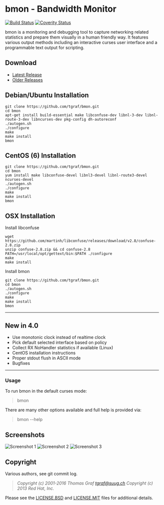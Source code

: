# bmon - Bandwidth Monitor

[![Build Status](https://travis-ci.org/tgraf/bmon.svg?branch=master)](https://travis-ci.org/tgraf/bmon)
[![Coverity Status](https://scan.coverity.com/projects/2864/badge.svg)](https://scan.coverity.com/projects/2864)

bmon is a monitoring and debugging tool to capture networking related
statistics and prepare them visually in a human friendly way. It
features various output methods including an interactive curses user
interface and a programmable text output for scripting.

## Download

 * [Latest Release](https://github.com/tgraf/bmon/releases/latest)
 * [Older Releases](https://github.com/tgraf/bmon/releases)

## Debian/Ubuntu Installation

```
git clone https://github.com/tgraf/bmon.git
cd bmon
apt-get install build-essential make libconfuse-dev libnl-3-dev libnl-route-3-dev libncurses-dev pkg-config dh-autoreconf
./autogen.sh
./configure
make
make install
bmon
```
## CentOS (6) Installation

```
git clone https://github.com/tgraf/bmon.git
cd bmon
yum install make libconfuse-devel libnl3-devel libnl-route3-devel ncurses-devel
./autogen.sh
./configure
make
make install
bmon
```

## OSX Installation
Install libconfuse
```
wget https://github.com/martinh/libconfuse/releases/download/v2.8/confuse-2.8.zip
unzip confuse-2.8.zip && cd confuse-2.8
PATH=/usr/local/opt/gettext/bin:$PATH ./configure
make
make install
```

Install bmon
```
git clone https://github.com/tgraf/bmon.git
cd bmon
./autogen.sh
./configure
make
make install
bmon
```

-------------
## New in 4.0
 * Use monotonic clock instead of realtime clock
 * Pick default selected interface based on policy
 * Collect RX NoHandler statistics if available (Linux)
 * CentOS installation instructions
 * Proper stdout flush in ASCII mode
 * Bugfixes

-------------
### Usage

To run bmon in the default curses mode:

> bmon

There are many other options available and full help is
provided via:

> bmon --help

## Screenshots

![Screenshot 1](https://github.com/tgraf/bmon/raw/gh-pages/images/shot3.png)
![Screenshot 2](https://github.com/tgraf/bmon/raw/gh-pages/images/shot1.png)
![Screenshot 3](https://github.com/tgraf/bmon/raw/gh-pages/images/shot2.png)

## Copyright

Various authors, see git commit log.

> *Copyright (c) 2001-2016 Thomas Graf <tgraf@suug.ch>*
> *Copyright (c) 2013 Red Hat, Inc.*

Please see the [LICENSE.BSD](https://github.com/tgraf/bmon/blob/master/LICENSE.BSD)
and [LICENSE.MIT](https://github.com/tgraf/bmon/blob/master/LICENSE.MIT) files for
additional details.

